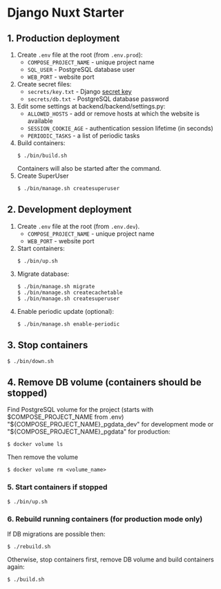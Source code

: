 # Django Nuxt Starter

## 1. Production deployment
1. Create `.env` file at the root (from `.env.prod`):
   * `COMPOSE_PROJECT_NAME` - unique project name
   * `SQL_USER` - PostgreSQL database user
   * `WEB_PORT` - website port
2. Create secret files:
   * `secrets/key.txt` - Django [secret key](https://docs.djangoproject.com/en/5.2/ref/settings/#std-setting-SECRET_KEY)
   * `secrets/db.txt` - PostgreSQL database password
3. Edit some settings at backend/backend/settings.py:
   * `ALLOWED_HOSTS` - add or remove hosts at which the website is available
   * `SESSION_COOKIE_AGE` - authentication session lifetime (in seconds)
   * `PERIODIC_TASKS` - a list of periodic tasks
4. Build containers:
    ```shell
    $ ./bin/build.sh
    ```
   Containers will also be started after the command.
5. Create SuperUser
   ```shell
   $ ./bin/manage.sh createsuperuser
   ```

## 2. Development deployment
1. Create `.env` file at the root (from `.env.dev`).
   * `COMPOSE_PROJECT_NAME` - unique project name
   * `WEB_PORT` - website port
2. Start containers:
    ```shell
    $ ./bin/up.sh
    ```
3. Migrate database:
    ```shell
    $ ./bin/manage.sh migrate
    $ ./bin/manage.sh createcachetable
    $ ./bin/manage.sh createsuperuser
    ```
4. Enable periodic update (optional):
    ```shell
    $ ./bin/manage.sh enable-periodic
    ```

## 3. Stop containers
```shell
$ ./bin/down.sh
```

## 4. Remove DB volume (containers should be stopped)

Find PostgreSQL volume for the project (starts with $COMPOSE_PROJECT_NAME from .env)
"${COMPOSE_PROJECT_NAME}_pgdata_dev" for development mode or "${COMPOSE_PROJECT_NAME}_pgdata" for production:
```shell
$ docker volume ls
```
Then remove the volume
```shell
$ docker volume rm <volume_name>
```

### 5. Start containers if stopped
```shell
$ ./bin/up.sh
```

### 6. Rebuild running containers (for production mode only)
If DB migrations are possible then:
```shell
$ ./rebuild.sh
```
Otherwise, stop containers first, remove DB volume and build containers again:
```shell
$ ./build.sh
```